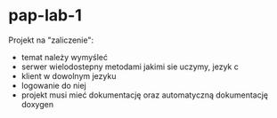 pap-lab-1
=========

Projekt na "zaliczenie":
* temat należy wymyśleć
* serwer wielodostepny metodami jakimi sie uczymy, jezyk c
* klient w dowolnym jezyku
* logowanie do niej
* projekt musi mieć dokumentację oraz automatyczną dokumentację doxygen
